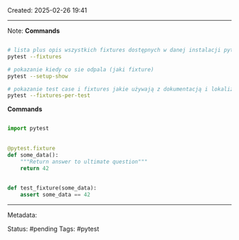 Created: 2025-02-26 19:41

---
Note: 
**Commands**

```bash

# lista plus opis wszystkich fixtures dostępnych w danej instalacji pytest
pytest --fixtures

# pokazanie kiedy co sie odpala (jaki fixture)
pytest --setup-show

# pokazanie test case i fixtures jakie używają z dokumentacją i lokalizacją
pytest --fixtures-per-test

```

**Commands**

```python

import pytest  
  
  
@pytest.fixture  
def some_data():  
    """Return answer to ultimate question"""  
    return 42  
  
  
def test_fixture(some_data):  
    assert some_data == 42


```
---
Metadata:

Status: #pending
Tags: #pytest
